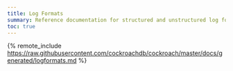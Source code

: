 ```yaml
---
title: Log Formats
summary: Reference documentation for structured and unstructured log formats.
toc: true
---
```


{% remote_include https://raw.githubusercontent.com/cockroachdb/cockroach/master/docs/generated/logformats.md %}